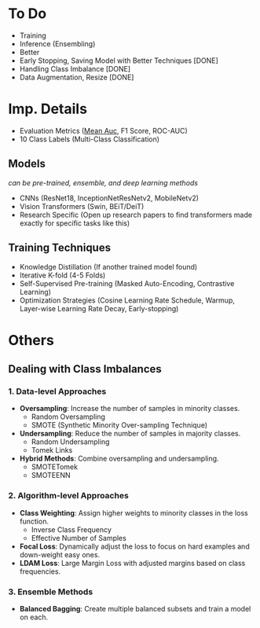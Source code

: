 # To Do

- Training
- Inference (Ensembling)
- Better
- Early Stopping, Saving Model with Better Techniques [DONE]
- Handling Class Imbalance [DONE]
- Data Augmentation, Resize [DONE]

# Imp. Details
- Evaluation Metrics (<u>Mean Auc</u>, F1 Score, ROC-AUC)
- 10 Class Labels (Multi-Class Classification)

## Models
*can be pre-trained, ensemble, and deep learning methods*
- CNNs (ResNet18, InceptionNetResNetv2, MobileNetv2)
- Vision Transformers (Swin, BEiT/DeiT)
- Research Specific (Open up research papers to find transformers made exactly for specific tasks like this)

## Training Techniques
- Knowledge Distillation (If another trained model found)
- Iterative K-fold (4-5 Folds)
- Self-Supervised Pre-training (Masked Auto-Encoding, Contrastive Learning)
- Optimization Strategies (Cosine Learning Rate Schedule, Warmup, Layer-wise Learning Rate Decay, Early-stopping)

# Others

## Dealing with Class Imbalances

### 1. Data-level Approaches

- **Oversampling**: Increase the number of samples in minority classes.
  - Random Oversampling
  - SMOTE (Synthetic Minority Over-sampling Technique)
- **Undersampling**: Reduce the number of samples in majority classes.
  - Random Undersampling
  - Tomek Links
- **Hybrid Methods**: Combine oversampling and undersampling.
  - SMOTETomek
  - SMOTEENN

### 2. Algorithm-level Approaches

- **Class Weighting**: Assign higher weights to minority classes in the loss function.
  - Inverse Class Frequency
  - Effective Number of Samples
- **Focal Loss**: Dynamically adjust the loss to focus on hard examples and down-weight easy ones.
- **LDAM Loss**: Large Margin Loss with adjusted margins based on class frequencies.

### 3. Ensemble Methods

- **Balanced Bagging**: Create multiple balanced subsets and train a model on each.
